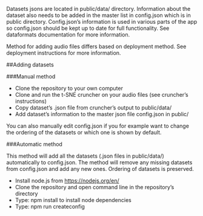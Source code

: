 Datasets jsons are located in public/data/ directory. Information about the dataset also needs to be added in the master list in config.json which is in public directory. Config.json’s information is used in various parts of the app so config.json should be kept up to date for full functionality. See dataformats documentation for more information.

Method for adding audio files differs based on deployment method. See deployment instructions for more information.

##Adding datasets

###Manual method

- Clone the repository to your own computer
- Clone and run the t-SNE cruncher on your audio files (see cruncher’s instructions)
- Copy dataset’s .json file from cruncher’s output to public/data/
- Add dataset’s information to the master json file config.json in public/

You can also manually edit config.json if you for example want to change the ordering of the datasets or which one is shown by default.

###Automatic method

This method will add all the datasets (.json files in public/data/) automatically to config.json. The method will remove any missing datasets from config.json and add any new ones. Ordering of datasets is preserved.

- Install node.js from https://nodejs.org/en/
- Clone the repository and open command line in the repository’s directory
- Type: npm install to install node dependencies
- Type: npm run createconfig

